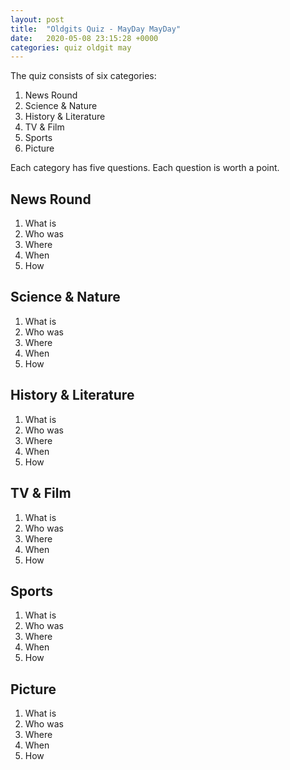 ```yaml
---
layout: post
title:  "Oldgits Quiz - MayDay MayDay"
date:   2020-05-08 23:15:28 +0000
categories: quiz oldgit may
---
```

The quiz consists of six categories:

1. News Round
1. Science & Nature
1. History & Literature
1. TV & Film
1. Sports
1. Picture

Each category has five questions.
Each question is worth a point.

## News Round

1. What is
1. Who was 
1. Where
1. When
1. How


## Science & Nature

1. What is
1. Who was 
1. Where
1. When
1. How

## History & Literature

1. What is
1. Who was 
1. Where
1. When
1. How

## TV & Film

1. What is
1. Who was 
1. Where
1. When
1. How

## Sports

1. What is
1. Who was 
1. Where
1. When
1. How

## Picture

1. What is
1. Who was 
1. Where
1. When
1. How

